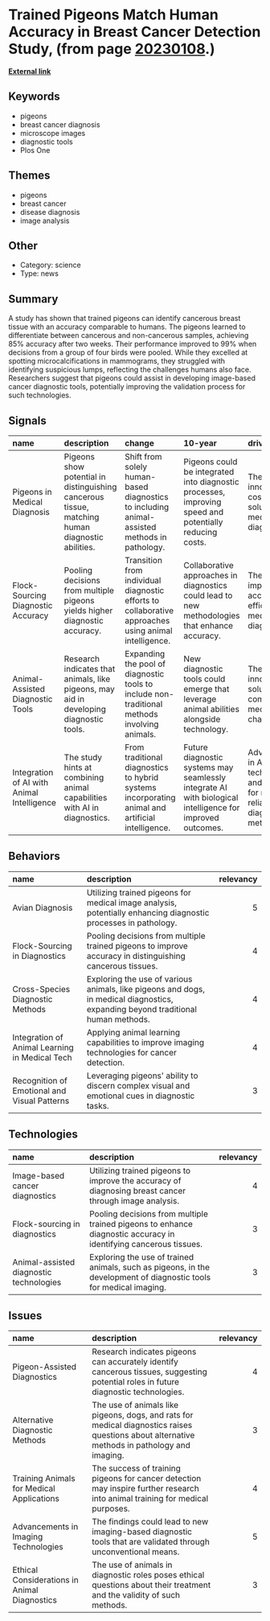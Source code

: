 # __Trained Pigeons Match Human Accuracy in Breast Cancer Detection Study__, (from page [20230108](https://kghosh.substack.com/p/20230108).)

__[External link](https://www.bbc.com/news/science-environment-34878151.amp)__



## Keywords

* pigeons
* breast cancer diagnosis
* microscope images
* diagnostic tools
* Plos One

## Themes

* pigeons
* breast cancer
* disease diagnosis
* image analysis

## Other

* Category: science
* Type: news

## Summary

A study has shown that trained pigeons can identify cancerous breast tissue with an accuracy comparable to humans. The pigeons learned to differentiate between cancerous and non-cancerous samples, achieving 85% accuracy after two weeks. Their performance improved to 99% when decisions from a group of four birds were pooled. While they excelled at spotting microcalcifications in mammograms, they struggled with identifying suspicious lumps, reflecting the challenges humans also face. Researchers suggest that pigeons could assist in developing image-based cancer diagnostic tools, potentially improving the validation process for such technologies.

## Signals

| name                                       | description                                                                                     | change                                                                                               | 10-year                                                                                                   | driving-force                                                                    |   relevancy |
|:-------------------------------------------|:------------------------------------------------------------------------------------------------|:-----------------------------------------------------------------------------------------------------|:----------------------------------------------------------------------------------------------------------|:---------------------------------------------------------------------------------|------------:|
| Pigeons in Medical Diagnosis               | Pigeons show potential in distinguishing cancerous tissue, matching human diagnostic abilities. | Shift from solely human-based diagnostics to including animal-assisted methods in pathology.         | Pigeons could be integrated into diagnostic processes, improving speed and potentially reducing costs.    | The need for innovative and cost-effective solutions in medical diagnostics.     |           4 |
| Flock-Sourcing Diagnostic Accuracy         | Pooling decisions from multiple pigeons yields higher diagnostic accuracy.                      | Transition from individual diagnostic efforts to collaborative approaches using animal intelligence. | Collaborative approaches in diagnostics could lead to new methodologies that enhance accuracy.            | The drive for improved accuracy and efficiency in medical diagnostics.           |           4 |
| Animal-Assisted Diagnostic Tools           | Research indicates that animals, like pigeons, may aid in developing diagnostic tools.          | Expanding the pool of diagnostic tools to include non-traditional methods involving animals.         | New diagnostic tools could emerge that leverage animal abilities alongside technology.                    | The pursuit of innovative solutions to complex medical challenges.               |           5 |
| Integration of AI with Animal Intelligence | The study hints at combining animal capabilities with AI in diagnostics.                        | From traditional diagnostics to hybrid systems incorporating animal and artificial intelligence.     | Future diagnostic systems may seamlessly integrate AI with biological intelligence for improved outcomes. | Advancements in AI technology and a search for more reliable diagnostic methods. |           4 |

## Behaviors

| name                                           | description                                                                                                                      |   relevancy |
|:-----------------------------------------------|:---------------------------------------------------------------------------------------------------------------------------------|------------:|
| Avian Diagnosis                                | Utilizing trained pigeons for medical image analysis, potentially enhancing diagnostic processes in pathology.                   |           5 |
| Flock-Sourcing in Diagnostics                  | Pooling decisions from multiple trained pigeons to improve accuracy in distinguishing cancerous tissues.                         |           4 |
| Cross-Species Diagnostic Methods               | Exploring the use of various animals, like pigeons and dogs, in medical diagnostics, expanding beyond traditional human methods. |           4 |
| Integration of Animal Learning in Medical Tech | Applying animal learning capabilities to improve imaging technologies for cancer detection.                                      |           4 |
| Recognition of Emotional and Visual Patterns   | Leveraging pigeons' ability to discern complex visual and emotional cues in diagnostic tasks.                                    |           3 |

## Technologies

| name                                    | description                                                                                                        |   relevancy |
|:----------------------------------------|:-------------------------------------------------------------------------------------------------------------------|------------:|
| Image-based cancer diagnostics          | Utilizing trained pigeons to improve the accuracy of diagnosing breast cancer through image analysis.              |           4 |
| Flock-sourcing in diagnostics           | Pooling decisions from multiple trained pigeons to enhance diagnostic accuracy in identifying cancerous tissues.   |           3 |
| Animal-assisted diagnostic technologies | Exploring the use of trained animals, such as pigeons, in the development of diagnostic tools for medical imaging. |           3 |

## Issues

| name                                         | description                                                                                                                                  |   relevancy |
|:---------------------------------------------|:---------------------------------------------------------------------------------------------------------------------------------------------|------------:|
| Pigeon-Assisted Diagnostics                  | Research indicates pigeons can accurately identify cancerous tissues, suggesting potential roles in future diagnostic technologies.          |           4 |
| Alternative Diagnostic Methods               | The use of animals like pigeons, dogs, and rats for medical diagnostics raises questions about alternative methods in pathology and imaging. |           3 |
| Training Animals for Medical Applications    | The success of training pigeons for cancer detection may inspire further research into animal training for medical purposes.                 |           4 |
| Advancements in Imaging Technologies         | The findings could lead to new imaging-based diagnostic tools that are validated through unconventional means.                               |           5 |
| Ethical Considerations in Animal Diagnostics | The use of animals in diagnostic roles poses ethical questions about their treatment and the validity of such methods.                       |           3 |